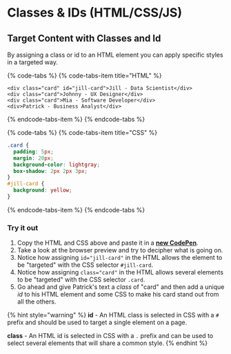 # Classes & IDs \(HTML/CSS/JS\)

## Target Content with Classes and Id

By assigning a class or id to an HTML element you can apply specific styles in a targeted way.

{% code-tabs %}
{% code-tabs-item title="HTML" %}
```markup
<div class="card" id="jill-card">Jill - Data Scientist</div>
<div class="card">Johnny - UX Designer</div>
<div class="card">Mia - Software Developer</div>
<div>Patrick - Business Analyst</div>
```
{% endcode-tabs-item %}
{% endcode-tabs %}

{% code-tabs %}
{% code-tabs-item title="CSS" %}
```css
.card {
  padding: 5px;
  margin: 20px;
  background-color: lightgray;
  box-shadow: 2px 2px 3px;
}
#jill-card {
  background: yellow;
}
```
{% endcode-tabs-item %}
{% endcode-tabs %}

### Try it out

1. Copy the HTML and CSS above and paste it in a [**new CodePen**](https://codepen.io/pen/).
2. Take a look at the browser preview and try to decipher what is going on.
3. Notice how assigning `id="jill-card"` in the HTML allows the element to be "targeted" with the CSS selector `#jill-card`.
4. Notice how assigning `class="card"` in the HTML allows several elements to be "targeted"  with the CSS selector `.card`.
5. Go ahead and give Patrick's text a _class_ of "card" and then add a unique _id_ to his HTML element and some CSS to make his card stand out from all the others. 

{% hint style="warning" %}
**id** - An HTML class is selected in CSS with a `#` prefix and should be used to target a single element on a page.

**class** - An HTML id is selected in CSS with a `.` prefix and can be used to select several elements that will share a common style.
{% endhint %}

